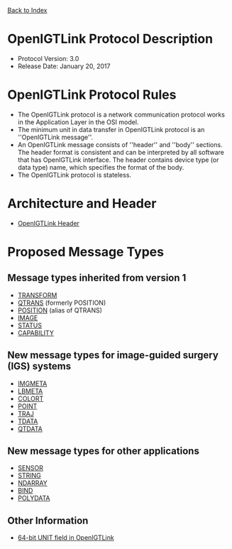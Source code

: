 [Back to Index](/Documents/Protocol/index.md)

OpenIGTLink Protocol Description
================================

- Protocol Version: 3.0
- Release Date: January 20, 2017

OpenIGTLink Protocol Rules
===================
* The OpenIGTLink protocol is a network communication protocol works in the Application Layer in the OSI model.
* The minimum unit in data transfer in OpenIGTLink protocol is an ''OpenIGTLink message''.
* An OpenIGTLink message consists of ''header'' and ''body'' sections. The header format is consistent and can be interpreted by all software that has OpenIGTLink interface. The header contains device type (or data type) name, which specifies the format of the body.
* The OpenIGTLink protocol is stateless.

Architecture and Header 
===================
* [OpenIGTLink Header](header.md)

Proposed Message Types
===================

Message types inherited from version 1
-------------------

* [TRANSFORM](/Documents/Protocol/transform.md)
* [QTRANS](/Documents/Protocol/qtransform.md) (formerly POSITION)
* [POSITION](/Documents/Protocol/position.md) (alias of QTRANS)
* [IMAGE](/Documents/Protocol/image.md)
* [STATUS](/Documents/Protocol/status.md)
* [CAPABILITY](/Documents/Protocol/capability.md)

New message types for image-guided surgery (IGS) systems
-------------------
* [IMGMETA](/Documents/Protocol/imagemeta.md)
* [LBMETA](/Documents/Protocol/labelmeta.md)
* [COLORT](/Documents/Protocol/colortable.md)
* [POINT](/Documents/Protocol/point.md)
* [TRAJ](/Documents/Protocol/trajectory.md)
* [TDATA](/Documents/Protocol/trackingdata.md)
* [QTDATA](/Documents/Protocol/qtrackingdata.md)

New message types for other applications
-------------------
* [SENSOR](/Documents/Protocol/sensordata.md)
* [STRING](/Documents/Protocol/string.md)
* [NDARRAY](/Documents/Protocol/ndarray.md)
* [BIND](/Documents/Protocol/bind.md)
* [POLYDATA](/Documents/Protocol/polydata.md)

Other Information
-------------------
* [64-bit UNIT field in OpenIGTLink](/Documents/Protocol/unit.md)



